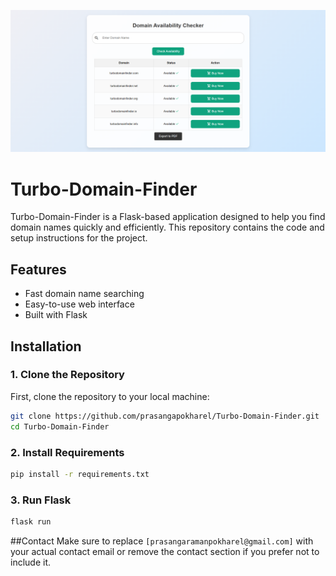 ![Home Image](./show.png)
# Turbo-Domain-Finder

Turbo-Domain-Finder is a Flask-based application designed to help you find domain names quickly and efficiently. This repository contains the code and setup instructions for the project.

## Features

- Fast domain name searching
- Easy-to-use web interface
- Built with Flask

## Installation

### 1. Clone the Repository

First, clone the repository to your local machine:

```bash
git clone https://github.com/prasangapokharel/Turbo-Domain-Finder.git
cd Turbo-Domain-Finder
```
### 2. Install Requirements

```bash
pip install -r requirements.txt
```

### 3. Run Flask
```bash
flask run
```
##Contact
Make sure to replace `[prasangaramanpokharel@gmail.com]` with your actual contact email or remove the contact section if you prefer not to include it.
